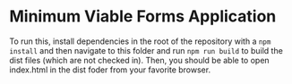 # Minimum Viable Forms Application

To run this, install dependencies in the root of the repository with a `npm install`
and then navigate to this folder and run `npm run build` to build the dist files
(which are not checked in).  Then, you should be able to open index.html in the dist
foder from your favorite browser.
